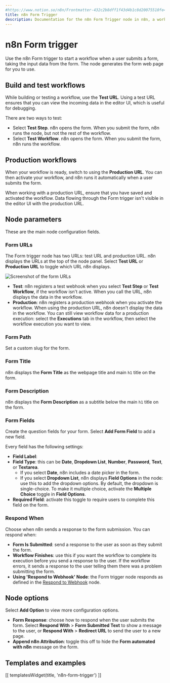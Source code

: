 ```yaml
---
#https://www.notion.so/n8n/Frontmatter-432c2b8dff1f43d4b1c8d20075510fe4
title: n8n Form Trigger
description: Documentation for the n8n Form Trigger node in n8n, a workflow automation platform. Includes guidance on usage, and links to examples.
---
```


# n8n Form trigger

Use the n8n Form trigger to start a workflow when a user submits a form, taking the input data from the form. The node generates the form web page for you to use.

## Build and test workflows

While building or testing a workflow, use the **Test URL**. Using a test URL ensures that you can view the incoming data in the editor UI, which is useful for debugging. 

There are two ways to test:

* Select **Test Step**. n8n opens the form. When you submit the form, n8n runs the node, but not the rest of the workflow.
* Select **Test Workflow**. n8n opens the form. When you submit the form, n8n runs the workflow.

## Production workflows

When your workflow is ready, switch to using the **Production URL**. You can then activate your workflow, and n8n runs it automatically when a user submits the form.

When working with a production URL, ensure that you have saved and activated the workflow. Data flowing through the Form trigger isn't visible in the editor UI with the production URL.

## Node parameters

These are the main node configuration fields.

### Form URLs

The Form trigger node has two URLs: test URL and production URL. n8n displays the URLs at the top of the node panel. Select **Test URL** or **Production URL** to toggle which URL n8n displays.

![Screenshot of the form URLs](/_images/integrations/builtin/core-nodes/form-trigger/form-urls.png)

* **Test**: n8n registers a test webhook when you select **Test Step** or **Test Workflow**, if the workflow isn't active. When you call the URL, n8n displays the data in the workflow.
* **Production**: n8n registers a production webhook when you activate the workflow. When using the production URL, n8n doesn't display the data in the workflow. You can still view workflow data for a production execution: select the **Executions** tab in the workflow, then select the workflow execution you want to view.

### Form Path

Set a custom slug for the form.

### Form Title

n8n displays the **Form Title** as the webpage title and main `h1` title on the form.

### Form Description

n8n displays the **Form Description** as a subtitle below the main `h1` title on the form.

### Form Fields

Create the question fields for your form. Select **Add Form Field** to add a new field.

Every field has the following settings:

* **Field Label**: 
* **Field Type**: this can be **Date**, **Dropdown List**, **Number**, **Password**, **Text**, or **Textarea**.
	* If you select **Date**, n8n includes a date picker in the form.
	* If you select **Dropdown List**, n8n displays **Field Options** in the node: use this to add the dropdown options. By default, the dropdown is single-choice. To make it multiple choice, activate the **Multiple Choice** toggle in **Field Options**.
* **Required Field**: activate this toggle to require users to complete this field on the form.

### Respond When

Choose when n8n sends a response to the form submission. You can respond when:

* **Form Is Submitted**: send a response to the user as soon as they submit the form.
* **Workflow Finishes**: use this if you want the workflow to complete its execution before you send a response to the user. If the workflow errors, it sends a response to the user telling them there was a problem submitting the form.
* **Using 'Respond to Webhook' Node**: the Form trigger node responds as defined in the [Respond to Webhook](/integrations/builtin/core-nodes/n8n-nodes-base.respondtowebhook/) node.

## Node options

Select **Add Option** to view more configuration options.

* **Form Response**: choose how to respond when the user submits the form. Select **Respond With** > **Form Submitted Text** to show a message to the user, or **Respond With** > **Redirect URL** to send the user to a new page.
* **Append n8n Attribution**: toggle this off to hide the **Form automated with n8n** message on the form.

## Templates and examples

<!-- see https://www.notion.so/n8n/Pull-in-templates-for-the-integrations-pages-37c716837b804d30a33b47475f6e3780 -->
[[ templatesWidget(title, 'n8n-form-trigger') ]]
